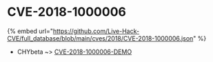 # CVE-2018-1000006
{% embed url="https://github.com/Live-Hack-CVE/full_database/blob/main/cves/2018/CVE-2018-1000006.json" %}

* CHYbeta ~> [CVE-2018-1000006-DEMO](https://www.alice-snow.ru/2018/database/cve-2018-1000006/cve-2018-1000006-demo-chybeta)